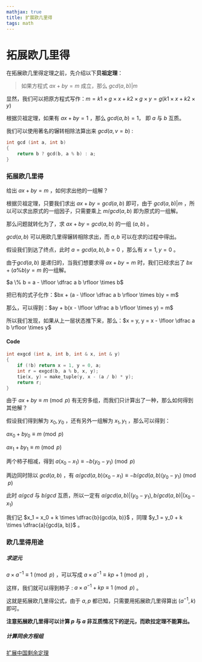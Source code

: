 ```yaml
---
mathjax: true
title: 扩展欧几里得
tags: math
---
```


# 拓展欧几里得

在拓展欧几里得定理之前，先介绍以下**贝祖定理**：

> 如果方程式 $ax + by = m$ 成立，那么 $gcd(a, b) | m$

显然，我们可以把原方程式写作：$m = k1 \times g \times x + k2 \times g \times y = g(k1 \times x + k2 \times y)$

根据贝祖定理，如果有 $ax + by = 1$ ，那么 $gcd(a, b) = 1$， 即 $a$ 与 $b$ 互质。



我们可以使用著名的辗转相除法算出来 $gcd(a, v=b)$ :

```c++
int gcd (int a, int b)
{
    return b ? gcd(b, a % b) : a;
}
```



### 拓展欧几里得

给出 $ax + by = m$ ，如何求出他的一组解？

根据贝祖定理，只要我们求出 $ax + by = gcd(a, b)$ 即可，由于 $gcd(a, b) | m$ ，所以可以求出原式的一组因子，只需要乘上 $m / gcd(a, b)$ 即为原式的一组解。

那么问题就转化为了，求 $ax + by = gcd(a, b)$ 的一组 $(a, b)$ 。

$gcd(a, b)$ 可以用欧几里得辗转相除求出，而 $a, b$ 可以在求的过程中得出。

假设我们到达了终点，此时 $a = gcd(a, b), b = 0$ ，那么有 $x = 1, y = 0$ 。

由于$gcd(a, b)$ 是递归的，当我们想要求得 $ax + by = m$ 时，我们已经求出了 $bx + (a \% b)y = m$ 的一组解。

$a \% b = a - \lfloor \dfrac a b \rfloor \times b$

把已有的式子化作：$bx + (a - \lfloor \dfrac a b \rfloor \times b)y = m$

那么，可以得到：$ay + b(x - \lfloor \dfrac a b \rfloor \times y) = m$

所以我们发现，如果从上一层状态推下来，那么：$x = y, y = x - \lfloor \dfrac a b \rfloor \times y$

#### Code

```c++
int exgcd (int a, int b, int & x, int & y)
{
    if (!b) return x = 1, y = 0, a;
    int r = exgcd(b, a % b, x, y);
    tie(x, y) = make_tuple(y, x - (a / b) * y);
    return r;
}
```



由于 $ax + by \equiv m \pmod p$ 有无穷多组，而我们只计算出了一种，那么如何得到其他解？

假设我们得到解为 $x_0, y_0$ ，还有另外一组解为 $x_1, y_1$ ，那么可以得到：

$ax_0 + by_0 \equiv m \pmod p$

$ax_1 + by_1 \equiv m \pmod p$ 

两个柿子相减，得到 $a(x_0 - x_1) \equiv -b(y_0 - y_1) \pmod p$ 

两边同时除以 $gcd(a, b)$ ，有 $a / gcd(a, b) (x_0 - x_1) \equiv -b / gcd(a, b)(y_0 - y_1) \pmod p$

此时 $a / gcd$ 与 $b / gcd$ 互质，所以一定有 $a / gcd(a, b) | (y_0 - y_1), b / gcd(a, b) | (x_0 - x_1)$

我们记 $x_1 = x_0 + k \times \dfrac{b}{gcd(a, b)}$ ，同理 $y_1 = y_0 + k \times \dfrac{a}{gcd(a, b)}$ 。



### 欧几里得用途

##### 求逆元

 $a \times a^{-1} \equiv 1 \pmod p$ ，可以写成 $a \times a^{-1} \equiv kp + 1 \pmod p$ ，

这样，我们就可以得到柿子 : $a \times a^{-1} + kp \equiv 1 \pmod p$ 。

这就是拓展欧几里得公式，由于 $a, p$ 都已知，只需要用拓展欧几里得算出 $(a^{-1}, k)$ 即可。

**注意拓展欧几里得可以计算 $p$ 与 $a$ 非互质情况下的逆元，而欧拉定理不能算出。**

##### 计算同余方程组

[扩展中国剩余定理](http://localhost:4000/2021/12/19/%E6%89%A9%E5%B1%95%E4%B8%AD%E5%9B%BD%E5%89%A9%E4%BD%99%E5%AE%9A%E7%90%86/)

